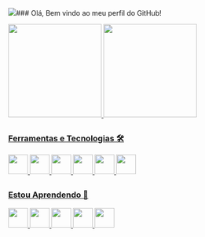 <img src="https://github.com/oPjorr/gif-ola/blob/master/hi.gif">### Olá, Bem vindo ao meu perfil do GitHub!

<div>
<a href="https://oPjorr">
<img height="190em" src="https://github-readme-stats.vercel.app/api/top-langs/?username=opjorr&layout=compact&langs_count=7&theme=outrun"/>
<img height="190em" src="https://github-readme-stats.vercel.app/api?username=opjorr&show_icons=true&theme=outrun&include_all_commits=true&count_private=true"/>
</div>
  
##
  
### Ferramentas e Tecnologias 🛠 
<div>
<img src="https://cdn.jsdelivr.net/gh/devicons/devicon/icons/vscode/vscode-original.svg" width="40" height="40"/>
<img src="https://cdn.jsdelivr.net/gh/devicons/devicon/icons/python/python-original.svg" width="40" height="40"/> 
<img src="https://cdn.jsdelivr.net/gh/devicons/devicon/icons/vuejs/vuejs-original.svg" width="40" height="40"/>
<img src="https://cdn.jsdelivr.net/gh/devicons/devicon/icons/javascript/javascript-original.svg" width="40" height="40"/>
<img src="https://cdn.jsdelivr.net/gh/devicons/devicon/icons/html5/html5-original.svg" width="40" height="40"/>
<img src="https://cdn.jsdelivr.net/gh/devicons/devicon/icons/css3/css3-original.svg" width="40" height="40"/>                         
</div>
  
##
  
### Estou Aprendendo 🚀
<div>
<img src="https://cdn.jsdelivr.net/gh/devicons/devicon/icons/linux/linux-original.svg" width="40" height="40"/>
<img src="https://cdn.jsdelivr.net/gh/devicons/devicon/icons/django/django-plain.svg" width="40" height="40"/>
<img src="https://cdn.jsdelivr.net/gh/devicons/devicon/icons/mysql/mysql-original-wordmark.svg" width="40" height="40"/>
<img src="https://cdn.jsdelivr.net/gh/devicons/devicon/icons/git/git-original.svg" width="40" height="40"/>
<img src="https://cdn.jsdelivr.net/gh/devicons/devicon/icons/bash/bash-original.svg" width="40" height="40"/>
          
<div>
